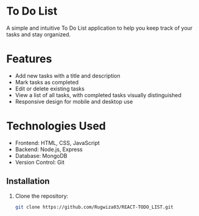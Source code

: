 # To Do List

A simple and intuitive To Do List application to help you keep track of your tasks and stay organized.

# Features

- Add new tasks with a title and description
- Mark tasks as completed
- Edit or delete existing tasks
- View a list of all tasks, with completed tasks visually distinguished
- Responsive design for mobile and desktop use

# Technologies Used

- Frontend: HTML, CSS, JavaScript
- Backend: Node.js, Express
- Database: MongoDB
- Version Control: Git

## Installation

1. Clone the repository:
   ```sh
   git clone https://github.com/Rugwiza03/REACT-TODO_LIST.git
